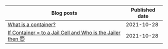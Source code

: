 Blog posts | Published date
------------ | -------------
[What is a container?](https://mahesh-maximus.github.io/mahesh/blog-posts/2021-10/28_what-is-a-container.html) | 2021-10-28
[If Container = to a Jail Cell and Who is the Jailer then 😇](https://mahesh-maximus.github.io/mahesh/blog-posts/2021-10/28_if-container-equals-to-a-Jail-cell-and-who-is-the-jailer.md.html)| 2021-10-28
